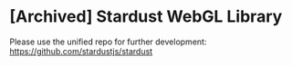 [Archived] Stardust WebGL Library
====

Please use the unified repo for further development: https://github.com/stardustjs/stardust

